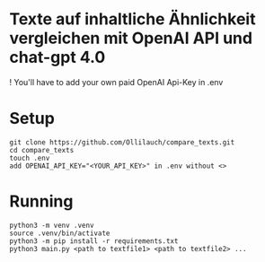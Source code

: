 # Texte auf inhaltliche Ähnlichkeit vergleichen mit OpenAI API und chat-gpt 4.0

! You'll have to add your own paid OpenAI Api-Key in .env


# Setup
```
git clone https://github.com/Ollilauch/compare_texts.git
cd compare_texts
touch .env
add OPENAI_API_KEY="<YOUR_API_KEY>" in .env without <>
```

# Running
```
python3 -m venv .venv
source .venv/bin/activate
python3 -m pip install -r requirements.txt
python3 main.py <path to textfile1> <path to textfile2> ...
```
